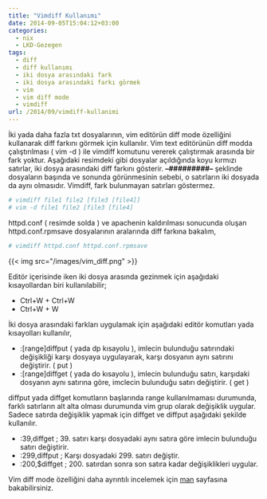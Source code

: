```yaml
---
title: "Vimdiff Kullanımı"
date: 2014-09-05T15:04:12+03:00
categories:
  - nix
  - LKD-Gezegen
tags:
  - diff
  - diff kullanımı
  - iki dosya arasındaki fark
  - iki dosya arasındaki farkı görmek
  - vim
  - vim diff mode
  - vimdiff
url: /2014/09/vimdiff-kullanimi
---
```

İki yada daha fazla txt dosyalarının, vim editörün diff mode özelliğini kullanarak diff farkını görmek için kullanılır. Vim text editörünün diff modda çalıştırılması ( vim -d ) ile vimdiff komutunu vererek çalıştırmak arasında bir fark yoktur. Aşağıdaki resimdeki gibi dosyalar açıldığında koyu kırmızı satırlar, iki dosya arasındaki diff farkını gösterir. **–#########–** şeklinde dosyaların başında ve sonunda görünmesinin sebebi, o satırların iki dosyada da aynı olmasıdır. Vimdiff, fark bulunmayan satırları göstermez.

```sh
# vimdiff file1 file2 [file3 [file4]]
# vim -d file1 file2 [file3 [file4]
```

httpd.conf ( resimde solda ) ve apachenin kaldırılması sonucunda oluşan httpd.conf.rpmsave dosyalarının aralarında diff farkına bakalım,

```sh
# vimdiff httpd.conf httpd.conf.rpmsave
```

{{< img src="/images/vim_diff.png" >}}

Editör içerisinde iken iki dosya arasında gezinmek için aşağıdaki kısayollardan biri kullanılabilir;

* Ctrl+W + Ctrl+W
* Ctrl+W + W

İki dosya arasındaki farkları uygulamak için aşağıdaki editör komutları yada kısayolları kullanılır,

* :[range]diffput ( yada dp kısayolu ), imlecin bulunduğu satırındaki değişikliği karşı dosyaya uygulayarak, karşı dosyanın aynı satırını değiştirir. ( put )
* :[range]diffget ( yada do kısayolu ), imlecin bulunduğu satırı, karşıdaki dosyanın aynı satırına göre, imclecin bulunduğu satırı değiştirir. ( get )

diffput yada diffget komutların başlarında range kullanılmaması durumunda, farklı satırların alt alta olması durumunda vim grup olarak  değişiklik uygular. Sadece satırda değişiklik yapmak için diffget ve diffput aşağıdaki şekilde kullanılır.

* :39,diffget  ; 39. satırı karşı dosyadaki aynı satıra göre imlecin bulunduğu satırı değiştirir.
* :299,diffput ; Karşı dosyadaki 299. satırı değiştir.
* :200,$diffget ; 200. satırdan sonra son satıra kadar değişiklikleri uygular.

Vim diff mode özelliğini daha ayrıntılı incelemek için [man](http://linux.die.net/man/1/vimdiff) sayfasına bakabilirsiniz.